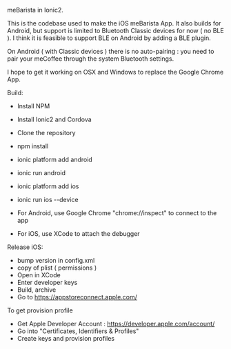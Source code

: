 meBarista in Ionic2.

This is the codebase used to make the iOS meBarista App. It also builds for Android, but support is limited to Bluetooth Classic devices for now ( no BLE ). I think it is feasible to support BLE on Android by adding a BLE plugin.

On Android ( with Classic devices ) there is no auto-pairing : you need to pair your meCoffee through the system Bluetooth settings.

I hope to get it working on OSX and Windows to replace the Google Chrome App.

Build:

- Install NPM
- Install Ionic2 and Cordova
- Clone the repository
- npm install

- ionic platform add android
- ionic run android

- ionic platform add ios
- ionic run ios --device

- For Android, use Google Chrome "chrome://inspect" to connect to the app
- For iOS, use XCode to attach the debugger

Release iOS:
- bump version in config.xml
- copy of plist ( permissions )
- Open in XCode
- Enter developer keys
- Build, archive
- Go to https://appstoreconnect.apple.com/

To get provision profile
 - Get Apple Developer Account : https://developer.apple.com/account/
 - Go into "Certificates, Identifiers & Profiles"
 - Create keys and provision profiles

